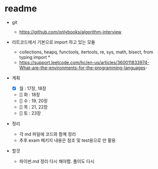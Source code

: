 # readme

- git
  - <https://github.com/onlybooks/algorithm-interview>

- 리트코드에서 기본으로 import 하고 있는 모듈
  - collections, heapq, functools, itertools, re, sys, math, bisect, from typing import *
  - <https://support.leetcode.com/hc/en-us/articles/360011833974-What-are-the-environments-for-the-programming-languages>-

- 계획
  - [x] 월 : 17장, 18장
  - [] 화 : 18장
  - [] 수 : 19, 20장
  - [] 목 : 21, 22장
  - [] 토 : 23장
- 정리
  - 각 md 파일에 코드와 함꼐 정리
  - 추후 exam 패키지 내용은 참조 및 test용으로 만 활용

- 할것
  - 파이썬.md 정리 다시 해야함. 풀이도 다시